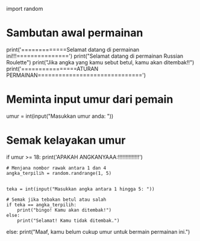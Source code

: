import random
# Sambutan awal permainan
print('=============Selamat datang di permainan ini!!!===============')
print("Selamat datang di permainan Russian Roulette")
print("Jika angka yang kamu sebut betul, kamu akan ditembak!!")    
print('================ATURAN PERMAINAN==============================')

# Meminta input umur dari pemain
umur = int(input("Masukkan umur anda: "))

# Semak kelayakan umur
if umur >= 18:
    print('APAKAH ANGKANYAAA:!!!!!!!!!!!!!!')

    # Menjana nombor rawak antara 1 dan 4
    angka_terpilih = random.randrange(1, 5)

    
    teka = int(input("Masukkan angka antara 1 hingga 5: "))

    # Semak jika tebakan betul atau salah
    if teka == angka_terpilih:
        print("bingo! Kamu akan ditembak!")
    else:
        print("Selamat! Kamu tidak ditembak.")
else:
    print("Maaf, kamu belum cukup umur untuk bermain permainan ini.")

